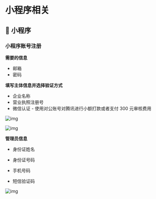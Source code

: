 # 小程序相关

## 📌 小程序

### 小程序账号注册

**需要的信息**

- 邮箱
- 密码

**填写主体信息并选择验证方式**

- 企业名称
- 营业执照注册号
- 微信认证 - 使用对公账号对腾讯进行小额打款或者支付 300 元审核费用

![img](https://static.yoouu.cn/imgs/doc/front-end/202110041130240.png)

![img](https://static.yoouu.cn/imgs/doc/front-end/202110041130112.png)

**管理员信息**

- 身份证姓名

- 身份证号码

- 手机号码
- 短信验证码

![img](https://static.yoouu.cn/imgs/doc/front-end/202110041131681.png)
